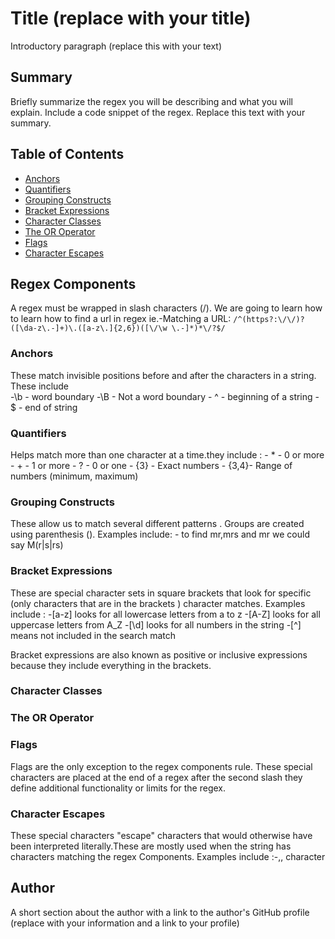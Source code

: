 # Title (replace with your title)

Introductory paragraph (replace this with your text)

## Summary

Briefly summarize the regex you will be describing and what you will explain. Include a code snippet of the regex. Replace this text with your summary.

## Table of Contents

- [Anchors](#anchors)
- [Quantifiers](#quantifiers)
- [Grouping Constructs](#grouping-constructs)
- [Bracket Expressions](#bracket-expressions)
- [Character Classes](#character-classes)
- [The OR Operator](#the-or-operator)
- [Flags](#flags)
- [Character Escapes](#character-escapes)

## Regex Components

A regex must be wrapped in slash characters (/). We are going to learn how to learn how to find a url in regex ie.-Matching a URL: `/^(https?:\/\/)?([\da-z\.-]+)\.([a-z\.]{2,6})([\/\w \.-]*)*\/?$/`

### Anchors

These match invisible positions before and after the characters in a string.
These include  
            -\b - word boundary
            -\B - Not a word boundary
            - ^ - beginning of a string
            - $ - end of string



### Quantifiers

Helps match more than one character at a time.they include :
        - * - 0 or more
        - + - 1 or more
        - ? - 0 or one
        - {3} - Exact numbers
        - {3,4}- Range of numbers (minimum, maximum)
      

        
### Grouping Constructs

These allow us to match several different patterns . Groups are created using parenthesis (). Examples include: - to find mr,mrs and mr we could say M(r|s|rs)

### Bracket Expressions

These are special character sets in square brackets that look for specific (only characters that are in the brackets ) character matches. Examples include :
         -[a-z] looks for all lowercase letters from a to z
         -[A-Z] looks for all uppercase letters from A_Z
         -[\d]  looks for all numbers in the string
         -[^] means not included in the search match
         
Bracket expressions are also known as positive or inclusive expressions because they include everything in the brackets.    


### Character Classes




### The OR Operator

### Flags

Flags are the only exception to the regex components rule. These special characters are placed at the end of a regex after the second slash they define additional functionality or limits for the regex.


### Character Escapes

These special characters "escape" characters that would otherwise have been interpreted literally.These are mostly used when the string has characters matching the regex Components.
Examples include :-,\, character

## Author

A short section about the author with a link to the author's GitHub profile (replace with your information and a link to your profile)
